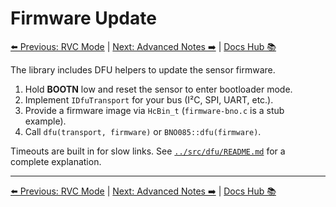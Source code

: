 # Firmware Update

[⬅️ Previous: RVC Mode](RvcMode.md) | [Next: Advanced Notes ➡️](AdvancedNotes.md) | [Docs Hub 📚](README.md)

The library includes DFU helpers to update the sensor firmware.

1. Hold **BOOTN** low and reset the sensor to enter bootloader mode.
2. Implement `IDfuTransport` for your bus (I²C, SPI, UART, etc.).
3. Provide a firmware image via `HcBin_t` (`firmware-bno.c` is a stub example).
4. Call `dfu(transport, firmware)` or `BNO085::dfu(firmware)`.

Timeouts are built in for slow links. See [`../src/dfu/README.md`](../src/dfu/README.md) for a complete explanation.

---

[⬅️ Previous: RVC Mode](RvcMode.md) | [Next: Advanced Notes ➡️](AdvancedNotes.md) | [Docs Hub 📚](README.md)
